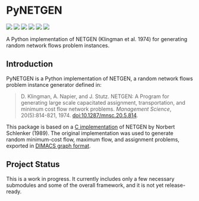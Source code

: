 # PyNETGEN

<a href="https://pypi.org/project/pynetgen"><img src="https://img.shields.io/pypi/v/pynetgen?logo=pypi&logoColor=white"/></a> <a href="https://github.com/adam-rumpf/pynetgen"><img src="https://img.shields.io/github/v/tag/adam-rumpf/pynetgen?logo=github"></a> <a href="https://pypi.org/project/pynetgen/#history"><img src="https://img.shields.io/pypi/status/pynetgen"/></a> <a href="https://www.python.org/"><img src="https://img.shields.io/pypi/pyversions/pynetgen?logo=python&logoColor=white"></a> <a href="https://github.com/adam-rumpf/pynetgen/blob/main/LICENSE"><img src="https://img.shields.io/github/license/adam-rumpf/pynetgen"/></a> <a href="https://github.com/adam-rumpf/pynetgen/commits/main"><img src="https://img.shields.io/maintenance/yes/2022"/></a>

A Python implementation of NETGEN (Klingman et al. 1974) for generating random network flows problem instances.

## Introduction

PyNETGEN is a Python implementation of NETGEN, a random network flows problem instance generator defined in:

> D. Klingman, A. Napier, and J. Stutz. NETGEN: A Program for generating large scale capacitated assignment, transportation, and minimum cost flow network problems. _Management Science_, 20(5):814-821, 1974. [doi:10.1287/mnsc.20.5.814](https://doi.org/10.1287/mnsc.20.5.814).

This package is based on a [C implementation](https://lemon.cs.elte.hu/trac/lemon/browser/lemon-benchmark/generators/netgen) of NETGEN by Norbert Schlenker (1989). The original implementation was used to generate random minimum-cost flow, maximum flow, and assignment problems, exported in [DIMACS graph format](http://dimacs.rutgers.edu/archive/Challenges/).

## Project Status

This is a work in progress. It currently includes only a few necessary submodules and some of the overall framework, and it is not yet release-ready.

